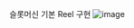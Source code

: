 슬롯머신 기본 Reel 구현
![image](https://github.com/user-attachments/assets/f212b03b-8f31-45b8-afc2-c91da32f4d15)
